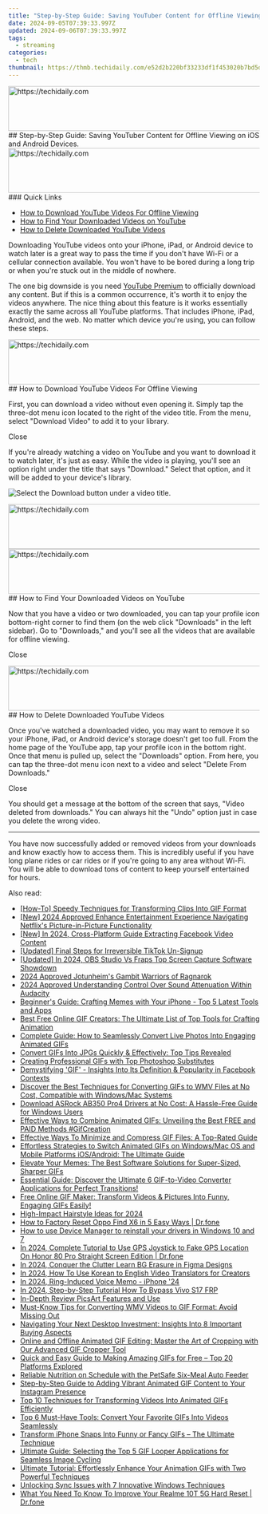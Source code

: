 ```yaml
---
title: "Step-by-Step Guide: Saving YouTuber Content for Offline Viewing on iOS and Android Devices."
date: 2024-09-05T07:39:33.997Z
updated: 2024-09-06T07:39:33.997Z
tags:
  - streaming
categories:
  - tech
thumbnail: https://thmb.techidaily.com/e52d2b220bf33233df1f453020b7bd5deb6b55f7ce3cda5235088e19c60778b1.jpg
---
```


<!-- affiliate ads begin -->
<a href="https://appsumo.8odi.net/c/5597632/2123731/7443" target="_top" id="2123731">
  <img src="//a.impactradius-go.com/display-ad/7443-2123731" border="0" alt="https://techidaily.com" width="728" height="90"/>
</a>
<img height="0" width="0" src="https://appsumo.8odi.net/i/5597632/2123731/7443" style="position:absolute;visibility:hidden;" border="0" />
<!-- affiliate ads end -->
## Step-by-Step Guide: Saving YouTuber Content for Offline Viewing on iOS and Android Devices.

<!-- affiliate ads begin -->
<a href="https://dhgate.sjv.io/c/5597632/1175223/12108" target="_top" id="1175223">
  <img src="//a.impactradius-go.com/display-ad/12108-1175223" border="0" alt="https://techidaily.com" width="728" height="90"/>
</a>
<img height="0" width="0" src="https://dhgate.sjv.io/i/5597632/1175223/12108" style="position:absolute;visibility:hidden;" border="0" />
<!-- affiliate ads end -->
### Quick Links

* [How to Download YouTube Videos For Offline Viewing](https://youtube-lab.techidaily.com/024-approved-exploring-8-truly-effective-video-marketing-strategies/)
* [How to Find Your Downloaded Videos on YouTube](https://android-pokemon-go.techidaily.com/4-solution-to-get-rid-of-pokemon-fail-to-detect-location-on-oppo-k11-5g-drfone-by-drfone-virtual-android/)
* [How to Delete Downloaded YouTube Videos](https://facebook-video-share.techidaily.com/updated-discovering-the-hidden-gems-in-asmr-creation-for-2024/)

 Downloading YouTube videos onto your iPhone, iPad, or Android device to watch later is a great way to pass the time if you don't have Wi-Fi or a cellular connection available. You won't have to be bored during a long trip or when you're stuck out in the middle of nowhere.

 The one big downside is you need [YouTube Premium](https://youtube-docs.techidaily.com/ed-precision-in-yt-imagery-mastering-size-and-ratio/) to officially download any content. But if this is a common occurrence, it's worth it to enjoy the videos anywhere. The nice thing about this feature is it works essentially exactly the same across all YouTube platforms. That includes iPhone, iPad, Android, and the web. No matter which device you're using, you can follow these steps.

<!-- affiliate ads begin -->
<a href="https://aligracehair.sjv.io/c/5597632/2080347/19272" target="_top" id="2080347">
  <img src="//a.impactradius-go.com/display-ad/19272-2080347" border="0" alt="https://techidaily.com" width="728" height="90"/>
</a>
<img height="0" width="0" src="https://aligracehair.sjv.io/i/5597632/2080347/19272" style="position:absolute;visibility:hidden;" border="0" />
<!-- affiliate ads end -->
##  How to Download YouTube Videos For Offline Viewing

 First, you can download a video without even opening it. Simply tap the three-dot menu icon located to the right of the video title. From the menu, select "Download Video" to add it to your library.

Close 

 If you're already watching a video on YouTube and you want to download it to watch later, it's just as easy. While the video is playing, you'll see an option right under the title that says "Download." Select that option, and it will be added to your device's library.

![Select the Download button under a video title.](https://static1.howtogeekimages.com/wordpress/wp-content/uploads/2024/07/screenshot_20240710-101629.png) 

<!-- affiliate ads begin -->
<a href="https://laganoo.pxf.io/c/5597632/1484939/16446" target="_top" id="1484939">
  <img src="//a.impactradius-go.com/display-ad/16446-1484939" border="0" alt="https://techidaily.com" width="728" height="90"/>
</a>
<img height="0" width="0" src="https://laganoo.pxf.io/i/5597632/1484939/16446" style="position:absolute;visibility:hidden;" border="0" />
<!-- affiliate ads end -->
<!-- affiliate ads begin -->
<a href="https://appsumo.8odi.net/c/5597632/2094419/7443" target="_top" id="2094419">
  <img src="//a.impactradius-go.com/display-ad/7443-2094419" border="0" alt="https://techidaily.com" width="728" height="90"/>
</a>
<img height="0" width="0" src="https://appsumo.8odi.net/i/5597632/2094419/7443" style="position:absolute;visibility:hidden;" border="0" />
<!-- affiliate ads end -->
##  How to Find Your Downloaded Videos on YouTube

 Now that you have a video or two downloaded, you can tap your profile icon bottom-right corner to find them (on the web click "Downloads" in the left sidebar). Go to "Downloads," and you'll see all the videos that are available for offline viewing.

Close 

<!-- affiliate ads begin -->
<a href="https://aligracehair.sjv.io/c/5597632/1925489/19272" target="_top" id="1925489">
  <img src="//a.impactradius-go.com/display-ad/19272-1925489" border="0" alt="https://techidaily.com" width="728" height="90"/>
</a>
<img height="0" width="0" src="https://aligracehair.sjv.io/i/5597632/1925489/19272" style="position:absolute;visibility:hidden;" border="0" />
<!-- affiliate ads end -->
##  How to Delete Downloaded YouTube Videos

 Once you've watched a downloaded video, you may want to remove it so your iPhone, iPad, or Android device's storage doesn't get too full. From the home page of the YouTube app, tap your profile icon in the bottom right. Once that menu is pulled up, select the "Downloads" option. From here, you can tap the three-dot menu icon next to a video and select "Delete From Downloads."

Close 

 You should get a message at the bottom of the screen that says, "Video deleted from downloads." You can always hit the "Undo" option just in case you delete the wrong video.

---

 You have now successfully added or removed videos from your downloads and know exactly how to access them. This is incredibly useful if you have long plane rides or car rides or if you're going to any area without Wi-Fi. You will be able to download tons of content to keep yourself entertained for hours.

<ins class="adsbygoogle"
     style="display:block"
     data-ad-format="autorelaxed"
     data-ad-client="ca-pub-7571918770474297"
     data-ad-slot="1223367746"></ins>



<ins class="adsbygoogle"
     style="display:block"
     data-ad-client="ca-pub-7571918770474297"
     data-ad-slot="8358498916"
     data-ad-format="auto"
     data-full-width-responsive="true"></ins>

<span class="atpl-alsoreadstyle">Also read:</span>
<div><ul>
<li><a href="https://media-tips.techidaily.com/how-to-speedy-techniques-for-transforming-clips-into-gif-format/"><u>[How-To] Speedy Techniques for Transforming Clips Into GIF Format</u></a></li>
<li><a href="https://fox-blue.techidaily.com/new-2024-approved-enhance-entertainment-experience-navigating-netflixs-picture-in-picture-functionality/"><u>[New] 2024 Approved  Enhance Entertainment Experience  Navigating Netflix's Picture-in-Picture Functionality</u></a></li>
<li><a href="https://facebook-videos.techidaily.com/new-in-2024-cross-platform-guide-extracting-facebook-video-content/"><u>[New] In 2024, Cross-Platform Guide  Extracting Facebook Video Content</u></a></li>
<li><a href="https://tiktok-videos.techidaily.com/updated-final-steps-for-irreversible-tiktok-un-signup/"><u>[Updated] Final Steps for Irreversible TikTok Un-Signup</u></a></li>
<li><a href="https://remote-screen-capture.techidaily.com/updated-in-2024-obs-studio-vs-fraps-top-screen-capture-software-showdown/"><u>[Updated] In 2024, OBS Studio Vs Fraps  Top Screen Capture Software Showdown</u></a></li>
<li><a href="https://screen-activity-recording.techidaily.com/2024-approved-jotunheims-gambit-warriors-of-ragnarok/"><u>2024 Approved  Jotunheim's Gambit  Warriors of Ragnarok</u></a></li>
<li><a href="https://some-approaches.techidaily.com/2024-approved-understanding-control-over-sound-attenuation-within-audacity/"><u>2024 Approved  Understanding Control Over Sound Attenuation Within Audacity</u></a></li>
<li><a href="https://media-tips.techidaily.com/beginners-guide-crafting-memes-with-your-iphone-top-5-latest-tools-and-apps/"><u>Beginner's Guide: Crafting Memes with Your iPhone - Top 5 Latest Tools and Apps</u></a></li>
<li><a href="https://media-tips.techidaily.com/best-free-online-gif-creators-the-ultimate-list-of-top-tools-for-crafting-animation/"><u>Best Free Online GIF Creators: The Ultimate List of Top Tools for Crafting Animation</u></a></li>
<li><a href="https://media-tips.techidaily.com/complete-guide-how-to-seamlessly-convert-live-photos-into-engaging-animated-gifs/"><u>Complete Guide: How to Seamlessly Convert Live Photos Into Engaging Animated GIFs</u></a></li>
<li><a href="https://media-tips.techidaily.com/convert-gifs-into-jpgs-quickly-and-effectively-top-tips-revealed/"><u>Convert GIFs Into JPGs Quickly & Effectively: Top Tips Revealed</u></a></li>
<li><a href="https://media-tips.techidaily.com/creating-professional-gifs-with-top-photoshop-substitutes/"><u>Creating Professional GIFs with Top Photoshop Substitutes</u></a></li>
<li><a href="https://media-tips.techidaily.com/demystifying-gif-insights-into-its-definition-and-popularity-in-facebook-contexts/"><u>Demystifying 'GIF' - Insights Into Its Definition & Popularity in Facebook Contexts</u></a></li>
<li><a href="https://media-tips.techidaily.com/discover-the-best-techniques-for-converting-gifs-to-wmv-files-at-no-cost-compatible-with-windowsmac-systems/"><u>Discover the Best Techniques for Converting GIFs to WMV Files at No Cost, Compatible with Windows/Mac Systems</u></a></li>
<li><a href="https://win-dash.techidaily.com/download-asrock-ab350-pro4-drivers-at-no-cost-a-hassle-free-guide-for-windows-users/"><u>Download ASRock AB350 Pro4 Drivers at No Cost: A Hassle-Free Guide for Windows Users</u></a></li>
<li><a href="https://media-tips.techidaily.com/effective-ways-to-combine-animated-gifs-unveiling-the-best-free-and-paid-methods-gifcreation/"><u>Effective Ways to Combine Animated GIFs: Unveiling the Best FREE and PAID Methods #GifCreation</u></a></li>
<li><a href="https://media-tips.techidaily.com/effective-ways-to-minimize-and-compress-gif-files-a-top-rated-guide/"><u>Effective Ways To Minimize and Compress GIF Files: A Top-Rated Guide</u></a></li>
<li><a href="https://media-tips.techidaily.com/effortless-strategies-to-switch-animated-gifs-on-windowsmac-os-and-mobile-platforms-iosandroid-the-ultimate-guide/"><u>Effortless Strategies to Switch Animated GIFs on Windows/Mac OS and Mobile Platforms iOS/Android: The Ultimate Guide</u></a></li>
<li><a href="https://media-tips.techidaily.com/elevate-your-memes-the-best-software-solutions-for-super-sized-sharper-gifs/"><u>Elevate Your Memes: The Best Software Solutions for Super-Sized, Sharper GIFs</u></a></li>
<li><a href="https://media-tips.techidaily.com/essential-guide-discover-the-ultimate-6-gif-to-video-converter-applications-for-perfect-transitions/"><u>Essential Guide: Discover the Ultimate 6 GIF-to-Video Converter Applications for Perfect Transitions!</u></a></li>
<li><a href="https://media-tips.techidaily.com/1723620262429-free-online-gif-maker-transform-videos-and-pictures-into-funny-engaging-gifs-easily/"><u>Free Online GIF Maker: Transform Videos & Pictures Into Funny, Engaging GIFs Easily!</u></a></li>
<li><a href="https://some-knowledge.techidaily.com/high-impact-hairstyle-ideas-for-2024/"><u>High-Impact Hairstyle Ideas for 2024</u></a></li>
<li><a href="https://techidaily.com/how-to-factory-reset-oppo-find-x6-in-5-easy-ways-drfone-by-drfone-reset-android-reset-android/"><u>How to Factory Reset Oppo Find X6 in 5 Easy Ways | Dr.fone</u></a></li>
<li><a href="https://review-topics.techidaily.com/how-to-use-device-manager-to-reinstall-your-drivers-in-windows-10-and-7-by-drivereasy-guide/"><u>How to use Device Manager to reinstall your drivers in Windows 10 and 7</u></a></li>
<li><a href="https://review-topics.techidaily.com/in-2024-complete-tutorial-to-use-gps-joystick-to-fake-gps-location-on-honor-80-pro-straight-screen-edition-drfone-by-drfone-virtual-android/"><u>In 2024, Complete Tutorial to Use GPS Joystick to Fake GPS Location On Honor 80 Pro Straight Screen Edition | Dr.fone</u></a></li>
<li><a href="https://vp-tips.techidaily.com/in-2024-conquer-the-clutter-learn-bg-erasure-in-figma-designs/"><u>In 2024, Conquer the Clutter  Learn BG Erasure in Figma Designs</u></a></li>
<li><a href="https://ai-video-translation.techidaily.com/in-2024-how-to-use-korean-to-english-video-translators-for-creators/"><u>In 2024, How To Use Korean to English Video Translators for Creators</u></a></li>
<li><a href="https://extra-skills.techidaily.com/in-2024-ring-induced-voice-memo-iphone-24/"><u>In 2024, Ring-Induced Voice Memo - iPhone '24</u></a></li>
<li><a href="https://bypass-frp.techidaily.com/in-2024-step-by-step-tutorial-how-to-bypass-vivo-s17-frp-by-drfone-android/"><u>In 2024, Step-by-Step Tutorial How To Bypass Vivo S17 FRP</u></a></li>
<li><a href="https://extra-information.techidaily.com/in-depth-review-picsart-features-and-use/"><u>In-Depth Review  PicsArt Features and Use</u></a></li>
<li><a href="https://media-tips.techidaily.com/1723620262023-must-know-tips-for-converting-wmv-videos-to-gif-format-avoid-missing-out/"><u>Must-Know Tips for Converting WMV Videos to GIF Format: Avoid Missing Out</u></a></li>
<li><a href="https://techno-recovery.techidaily.com/navigating-your-next-desktop-investment-insights-into-8-important-buying-aspects/"><u>Navigating Your Next Desktop Investment: Insights Into 8 Important Buying Aspects</u></a></li>
<li><a href="https://media-tips.techidaily.com/1723620262385-online-and-offline-animated-gif-editing-master-the-art-of-cropping-with-our-advanced-gif-cropper-tool/"><u>Online and Offline Animated GIF Editing: Master the Art of Cropping with Our Advanced GIF Cropper Tool</u></a></li>
<li><a href="https://media-tips.techidaily.com/quick-and-easy-guide-to-making-amazing-gifs-for-free-top-20-platforms-explored/"><u>Quick and Easy Guide to Making Amazing GIFs for Free – Top 20 Platforms Explored</u></a></li>
<li><a href="https://buynow-tips.techidaily.com/reliable-nutrition-on-schedule-with-the-petsafe-six-meal-auto-feeder/"><u>Reliable Nutrition on Schedule with the PetSafe Six-Meal Auto Feeder</u></a></li>
<li><a href="https://media-tips.techidaily.com/step-by-step-guide-to-adding-vibrant-animated-gif-content-to-your-instagram-presence/"><u>Step-by-Step Guide to Adding Vibrant Animated GIF Content to Your Instagram Presence</u></a></li>
<li><a href="https://media-tips.techidaily.com/top-10-techniques-for-transforming-videos-into-animated-gifs-efficiently/"><u>Top 10 Techniques for Transforming Videos Into Animated GIFs Efficiently</u></a></li>
<li><a href="https://media-tips.techidaily.com/1723620262066-top-6-must-have-tools-convert-your-favorite-gifs-into-videos-seamlessly/"><u>Top 6 Must-Have Tools: Convert Your Favorite GIFs Into Videos Seamlessly</u></a></li>
<li><a href="https://media-tips.techidaily.com/1723620261786-transform-iphone-snaps-into-funny-or-fancy-gifs-the-ultimate-technique/"><u>Transform iPhone Snaps Into Funny or Fancy GIFs – The Ultimate Technique</u></a></li>
<li><a href="https://media-tips.techidaily.com/ultimate-guide-selecting-the-top-5-gif-looper-applications-for-seamless-image-cycling/"><u>Ultimate Guide: Selecting the Top 5 GIF Looper Applications for Seamless Image Cycling</u></a></li>
<li><a href="https://media-tips.techidaily.com/ultimate-tutorial-effortlessly-enhance-your-animation-gifs-with-two-powerful-techniques/"><u>Ultimate Tutorial: Effortlessly Enhance Your Animation GIFs with Two Powerful Techniques</u></a></li>
<li><a href="https://windows11.techidaily.com/unlocking-sync-issues-with-7-innovative-windows-techniques/"><u>Unlocking Sync Issues with 7 Innovative Windows Techniques</u></a></li>
<li><a href="https://techidaily.com/what-you-need-to-know-to-improve-your-realme-10t-5g-hard-reset-drfone-by-drfone-reset-android-reset-android/"><u>What You Need To Know To Improve Your Realme 10T 5G Hard Reset | Dr.fone</u></a></li>
</ul></div>

